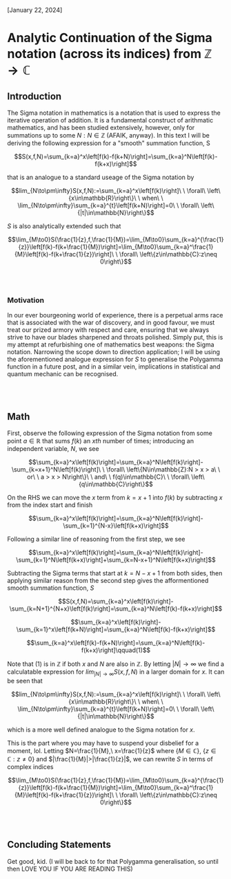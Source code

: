 [January 22, 2024]

# Analytic Continuation of the Sigma notation (across its indices) from $\mathbb{Z}\to\mathbb{C}$

## Introduction
The Sigma notation in mathematics is a notation that is used to express the iterative operation of addition.
It is a fundamental construct of arithmatic mathematics, and has been studied extensively, however, only for summations up to some $`N:N\in\mathbb{Z}`$ (AFAIK, anyway).
In this text I will be deriving the following expression for a "smooth" summation function, S
```math
S(x,f,N)=\sum_{k=a}^x\left[f(k)-f(k+N)\right]=\sum_{k=a}^N\left[f(k)-f(k+x)\right]
```
that is an analogue to a standard useage of the Sigma notation by
```math
lim_{N\to\pm\infty}S(x,f,N):=\sum_{k=a}^x\left[f(k)\right]\ \ \forall\ \left\{x\in\mathbb{R}\right\}\ \ when\ \ \lim_{N\to\pm\infty}\sum_{k=a}^{t}\left[f(k+N)\right]=0\ \ \forall\ \left\{|t|\in\mathbb{N}\right\}
```
$S$ is also analytically extended such that
```math
\lim_{M\to0}S(\frac{1}{z},f,\frac{1}{M})=\lim_{M\to0}\sum_{k=a}^{\frac{1}{z}}\left[f(k)-f(k+\frac{1}{M})\right]=\lim_{M\to0}\sum_{k=a}^\frac{1}{M}\left[f(k)-f(k+\frac{1}{z})\right]\ \ \forall\ \left\{z\in\mathbb{C}:z\neq 0\right\}
```

<br></br>

### Motivation

In our ever bourgeoning world of experience, there is a perpetual arms race that is associated with the war of discovery, and in good favour, we must treat our prized armory with respect and care, ensuring that we always strive to have our blades sharpened and throats polished. Simply put, this is my attempt at refurbishing one of mathematics best weapons: the Sigma notation. Narrowing the scope down to direction application; I will be using the aforementioned analogue expression for $S$ to generalise the Polygamma function in a future post, and in a similar vein, implications in statistical and quantum mechanic can be recognised.

<br></br>

## Math

First, observe the following expression of the Sigma notation from some point $a\in\mathbb{R}$ that sums $f(k)$ an $xth$ number of times; introducing an independent variable, $N$, we see
```math
\sum_{k=a}^x\left[f(k)\right]=\sum_{k=a}^N\left[f(k)\right]-\sum_{k=x+1}^N\left[f(k)\right]\ \ \forall\ \left\{N\in\mathbb{Z}:N > x > a\ \ or\ \ a > x > N\right\}\ \ and\ \ f(q)\in\mathbb{C}\ \ \forall\ \left\{q\in\mathbb{C}\right\}
```

On the RHS we can move the $x$ term from $k=x+1$ into $f(k)$ by subtracting $x$ from the index start and finish
```math
\sum_{k=a}^x\left[f(k)\right]=\sum_{k=a}^N\left[f(k)\right]-\sum_{k=1}^{N-x}\left[f(k+x)\right]
```

Following a similar line of reasoning from the first step, we see
```math
\sum_{k=a}^x\left[f(k)\right]=\sum_{k=a}^N\left[f(k)\right]-\sum_{k=1}^N\left[f(k+x)\right]+\sum_{k=N-x+1}^N\left[f(k+x)\right]
```

Subtracting the Sigma terms that start at $k=N-x+1$ from both sides, then applying similar reason from the second step gives the afformentioned smooth summation function, $S$
```math
S(x,f,N)=\sum_{k=a}^x\left[f(k)\right]-\sum_{k=N+1}^{N+x}\left[f(k)\right]=\sum_{k=a}^N\left[f(k)-f(k+x)\right]
```
```math
\sum_{k=a}^x\left[f(k)\right]-\sum_{k=1}^x\left[f(k+N)\right]=\sum_{k=a}^N\left[f(k)-f(k+x)\right]
```
```math
\sum_{k=a}^x\left[f(k)-f(k+N)\right]=\sum_{k=a}^N\left[f(k)-f(k+x)\right]\qquad(1)
```

Note that $(1)$ is in $\mathbb{Z}$ if both $x$ and $N$ are also in $\mathbb{Z}$. By letting $|N|\to\infty$ we find a calculatable expression for $lim_{|N|\to\infty}S(x,f,N)$ in a larger domain for $x$. It can be seen that
```math
lim_{N\to\pm\infty}S(x,f,N):=\sum_{k=a}^x\left[f(k)\right]\ \ \forall\ \left\{x\in\mathbb{R}\right\}\ \ when\ \ \lim_{N\to\pm\infty}\sum_{k=a}^{t}\left[f(k+N)\right]=0\ \ \forall\ \left\{|t|\in\mathbb{N}\right\}
```
which is a more well defined analogue to the Sigma notation for $x$.

This is the part where you may have to suspend your disbelief for a moment, lol. Letting $N=\frac{1}{M},\ x=\frac{1}{z}$ where $`\left\{M\in\mathbb{C}\right\}`$, $`\left\{z\in\mathbb{C}:z\neq 0\right\}`$ and $|\frac{1}{M}|>|\frac{1}{z}|$, we can rewrite $S$ in terms of complex indices
```math
\lim_{M\to0}S(\frac{1}{z},f,\frac{1}{M})=\lim_{M\to0}\sum_{k=a}^{\frac{1}{z}}\left[f(k)-f(k+\frac{1}{M})\right]=\lim_{M\to0}\sum_{k=a}^\frac{1}{M}\left[f(k)-f(k+\frac{1}{z})\right]\ \ \forall\ \left\{z\in\mathbb{C}:z\neq 0\right\}
```

<br></br>

## Concluding Statements
Get good, kid. (I will be back to for that Polygamma generalisation, so until then LOVE YOU IF YOU ARE READING THIS)
